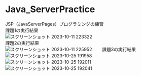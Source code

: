 # Java_ServerPractice
JSP（JavaServerPages）プログラミングの練習  
課題1の実行結果    
![スクリーンショット 2023-10-11 223322](https://github.com/Ryosuke004682/Java_ServerPractice/assets/83821881/12fe1ed1-6a5a-4beb-97b5-b70448b93b93)  
課題2の実行結果  
![スクリーンショット 2023-10-11 225952](https://github.com/Ryosuke004682/Java_ServerPractice/assets/83821881/721536d8-4a4b-433c-9f40-1cf17287ec53)　　
課題3の実行結果  
![スクリーンショット 2023-10-25 191958](https://github.com/Ryosuke004682/Java_ServerPractice/assets/83821881/2ed066fb-970f-4c75-8d5c-edf76a186521)  
![スクリーンショット 2023-10-25 192011](https://github.com/Ryosuke004682/Java_ServerPractice/assets/83821881/c93b7f49-5e05-4e0f-ba33-c551e5879427)
![スクリーンショット 2023-10-25 192041](https://github.com/Ryosuke004682/Java_ServerPractice/assets/83821881/919e2dc1-a344-41b0-9ab6-9984bba36fc3)
